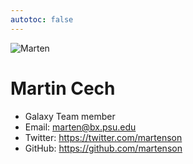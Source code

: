 ```yaml
---
autotoc: false
---
```


<div class='right'><img src="/src/people/marten/marten.jpg" alt="Marten"/></div>

# Martin Cech

* Galaxy Team member
* Email: [marten@bx.psu.edu](mailto:marten@bx.psu.edu)
* Twitter: https://twitter.com/martenson
* GitHub: https://github.com/martenson

